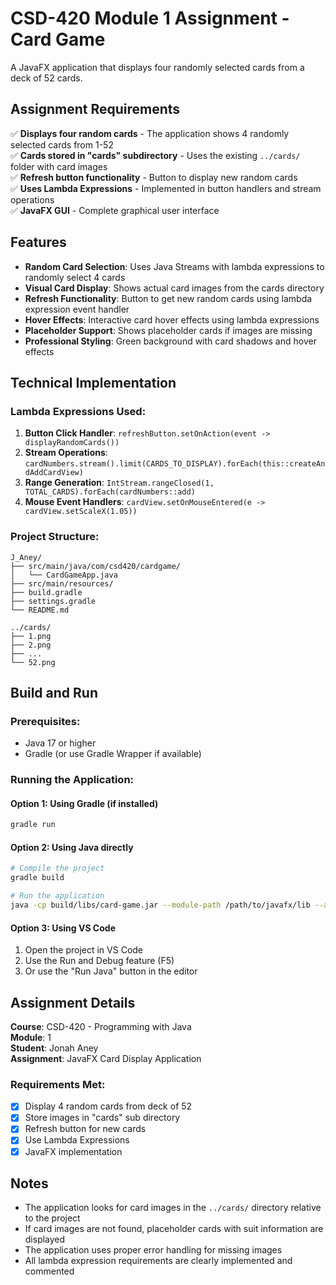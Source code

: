 # CSD-420 Module 1 Assignment - Card Game

A JavaFX application that displays four randomly selected cards from a deck of 52 cards.

## Assignment Requirements

✅ **Displays four random cards** - The application shows 4 randomly selected cards from 1-52  
✅ **Cards stored in "cards" subdirectory** - Uses the existing `../cards/` folder with card images  
✅ **Refresh button functionality** - Button to display new random cards  
✅ **Uses Lambda Expressions** - Implemented in button handlers and stream operations  
✅ **JavaFX GUI** - Complete graphical user interface  

## Features

- **Random Card Selection**: Uses Java Streams with lambda expressions to randomly select 4 cards
- **Visual Card Display**: Shows actual card images from the cards directory
- **Refresh Functionality**: Button to get new random cards using lambda expression event handler
- **Hover Effects**: Interactive card hover effects using lambda expressions
- **Placeholder Support**: Shows placeholder cards if images are missing
- **Professional Styling**: Green background with card shadows and hover effects

## Technical Implementation

### Lambda Expressions Used:
1. **Button Click Handler**: `refreshButton.setOnAction(event -> displayRandomCards())`
2. **Stream Operations**: `cardNumbers.stream().limit(CARDS_TO_DISPLAY).forEach(this::createAndAddCardView)`
3. **Range Generation**: `IntStream.rangeClosed(1, TOTAL_CARDS).forEach(cardNumbers::add)`
4. **Mouse Event Handlers**: `cardView.setOnMouseEntered(e -> cardView.setScaleX(1.05))`

### Project Structure:
```
J_Aney/
├── src/main/java/com/csd420/cardgame/
│   └── CardGameApp.java
├── src/main/resources/
├── build.gradle
├── settings.gradle
└── README.md

../cards/
├── 1.png
├── 2.png
├── ...
└── 52.png
```

## Build and Run

### Prerequisites:
- Java 17 or higher
- Gradle (or use Gradle Wrapper if available)

### Running the Application:

#### Option 1: Using Gradle (if installed)
```bash
gradle run
```

#### Option 2: Using Java directly
```bash
# Compile the project
gradle build

# Run the application
java -cp build/libs/card-game.jar --module-path /path/to/javafx/lib --add-modules javafx.controls,javafx.fxml com.csd420.cardgame.CardGameApp
```

#### Option 3: Using VS Code
1. Open the project in VS Code
2. Use the Run and Debug feature (F5)
3. Or use the "Run Java" button in the editor

## Assignment Details

**Course**: CSD-420 - Programming with Java  
**Module**: 1  
**Student**: Jonah Aney  
**Assignment**: JavaFX Card Display Application

### Requirements Met:
- [x] Display 4 random cards from deck of 52
- [x] Store images in "cards" sub directory  
- [x] Refresh button for new cards
- [x] Use Lambda Expressions
- [x] JavaFX implementation

## Notes

- The application looks for card images in the `../cards/` directory relative to the project
- If card images are not found, placeholder cards with suit information are displayed
- The application uses proper error handling for missing images
- All lambda expression requirements are clearly implemented and commented
